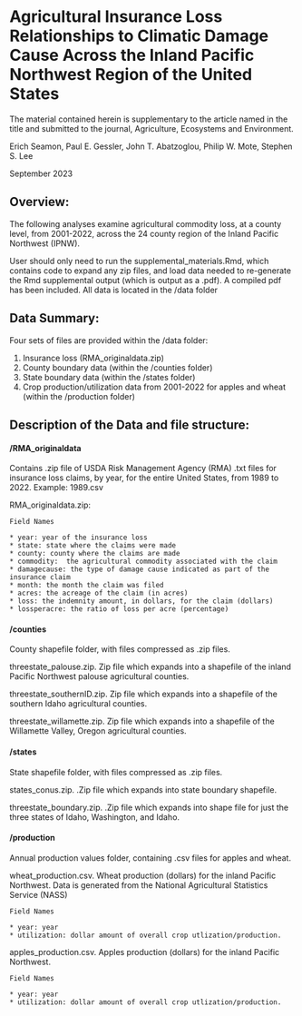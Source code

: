 # Agricultural Insurance Loss Relationships to Climatic Damage Cause Across the Inland Pacific Northwest Region of the United States

The material contained herein is supplementary to the article named in the title and submitted to the journal, Agriculture, Ecosystems and Environment.

Erich Seamon, Paul E. Gessler, John T. Abatzoglou, Philip W. Mote, Stephen S. Lee 

September 2023

## Overview:

The following analyses examine agricultural commodity loss, at a county level, from 2001-2022, across the 24 county region of the Inland Pacific Northwest (IPNW). 

User should only need to run the supplemental_materials.Rmd, which contains code to expand any zip files, and load data needed to re-generate the Rmd supplemental output (which is output as a .pdf).  A compiled pdf has been included.  All data is located in the /data folder

## Data Summary:

Four sets of files are provided within the /data folder:

1. Insurance loss (RMA_originaldata.zip)
2. County boundary data (within the /counties folder)
3. State boundary data (within the /states folder)
4. Crop production/utilization data from 2001-2022 for apples and wheat (within the /production folder)

## Description of the Data and file structure:

#### /RMA_originaldata

Contains .zip file of USDA Risk Management Agency (RMA) .txt files for insurance loss claims, by year, for the entire United States, from 1989 to 2022. Example: 1989.csv


RMA_originaldata.zip: 


    Field Names

    * year: year of the insurance loss
    * state: state where the claims were made
    * county: county where the claims are made
    * commodity:  the agricultural commodity associated with the claim
    * damagecause: the type of damage cause indicated as part of the insurance claim
    * month: the month the claim was filed
    * acres: the acreage of the claim (in acres)
    * loss: the indemnity amount, in dollars, for the claim (dollars)
    * lossperacre: the ratio of loss per acre (percentage)


#### /counties

County shapefile folder, with files compressed as .zip files.

 
threestate_palouse.zip.  Zip file which expands into a shapefile of the inland Pacific Northwest palouse agricultural counties.

threestate_southernID.zip.  Zip file which expands into a shapefile of the southern Idaho agricultural counties.

threestate_willamette.zip.  Zip file which expands into a shapefile of the Willamette Valley, Oregon agricultural counties.
   
   
#### /states

State shapefile folder, with files compressed as .zip files.


states_conus.zip.  .Zip file which expands into state boundary shapefile.

threestate_boundary.zip. .Zip file which expands into shape file for just the three states of Idaho, Washington, and Idaho.

#### /production

Annual production values folder, containing .csv files for apples and wheat.

  
wheat_production.csv.  Wheat production (dollars) for the inland Pacific Northwest.  Data is generated from the National Agricultural Statistics Service (NASS)
  
    
    Field Names
    
    * year: year 
    * utilization: dollar amount of overall crop utlization/production.
    

apples_production.csv.  Apples production (dollars) for the inland Pacific Northwest.
  
    
    Field Names
    
    * year: year 
    * utilization: dollar amount of overall crop utlization/production.
